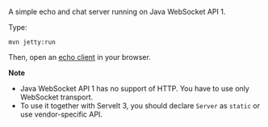 A simple echo and chat server running on Java WebSocket API 1. 

Type:

```
mvn jetty:run
```

Then, open an [echo client](http://jsbin.com/pocet/8/watch?js,console) in your browser.

**Note**

* Java WebSocket API 1 has no support of HTTP. You have to use only WebSocket transport.
* To use it together with Servelt 3, you should declare `Server` as `static` or use vendor-specific API.
